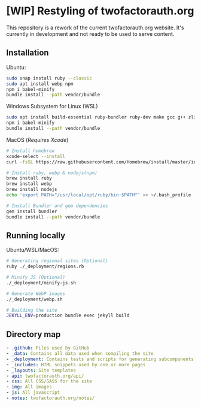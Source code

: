 # [WIP] Restyling of twofactorauth.org

This repository is a rework of the current twofactorauth.org website. It's currently in development and not ready to be used to serve content.

## Installation
Ubuntu:
```bash
sudo snap install ruby --classic
sudo apt install webp npm
npm i babel-minify
bundle install --path vendor/bundle
```

Windows Subsystem for Linux (WSL)
```bash
sudo apt install build-essential ruby-bundler ruby-dev make gcc g++ zlib1g-dev npm webp
npm i babel-minify
bundle install --path vendor/bundle
```

MacOS (_Requires Xcode_)
```bash
# Install homebrew
xcode-select --install
curl -fsSL https://raw.githubusercontent.com/Homebrew/install/master/install.sh

# Install ruby, webp & nodejs(npm)
brew install ruby
brew install webp
brew install nodejs
echo 'export PATH="/usr/local/opt/ruby/bin:$PATH"' >> ~/.bash_profile

# Install Bundler and gem dependencies
gem install bundler
bundle install --path vendor/bundle
```

## Running locally
Ubuntu/WSL/MacOS:
```bash
# Generating regional sites (Optional)
ruby ./_deployment/regions.rb

# Minify JS (Optional)
./_deployment/minify-js.sh

# Generate WebP images
./_deployment/webp.sh

# Building the site
JEKYLL_ENV=production bundle exec jekyll build
```

## Directory map
```YAML
- .github: Files used by GitHub
- _data: Contains all data used when compiling the site
- _deployment: Contains tests and scripts for generating subcomponents of the site.
- _includes: HTML snippets used by one or more pages
- _layouts: Site templates
- api: twofactorauth.org/api/
- css: All CSS/SASS for the site
- img: All images
- js: All javascript
- notes: twofactorauth.org/notes/
```
